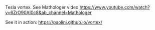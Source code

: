 Tesla vortex. See Mathologer video
https://www.youtube.com/watch?v=6ZrO90AI0c8&ab_channel=Mathologer

See it in action: https://paolini.github.io/vortex/